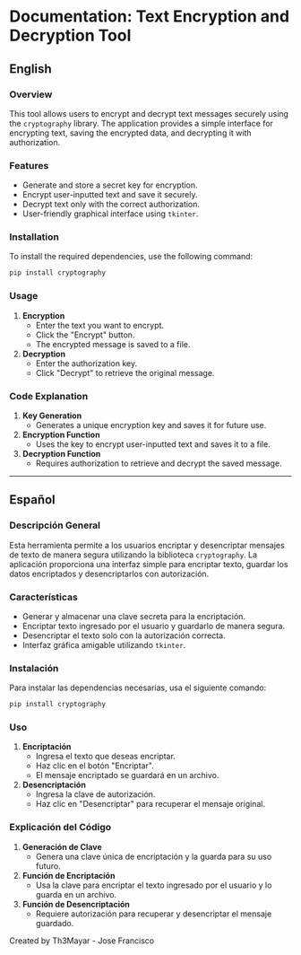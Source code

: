 # Documentation: Text Encryption and Decryption Tool

## English

### Overview

This tool allows users to encrypt and decrypt text messages securely using the `cryptography` library. The application provides a simple interface for encrypting text, saving the encrypted data, and decrypting it with authorization.

### Features

- Generate and store a secret key for encryption.
- Encrypt user-inputted text and save it securely.
- Decrypt text only with the correct authorization.
- User-friendly graphical interface using `tkinter`.

### Installation

To install the required dependencies, use the following command:

```sh
pip install cryptography
```

### Usage

1. **Encryption**
   - Enter the text you want to encrypt.
   - Click the "Encrypt" button.
   - The encrypted message is saved to a file.
2. **Decryption**
   - Enter the authorization key.
   - Click "Decrypt" to retrieve the original message.

### Code Explanation

1. **Key Generation**
   - Generates a unique encryption key and saves it for future use.
2. **Encryption Function**
   - Uses the key to encrypt user-inputted text and saves it to a file.
3. **Decryption Function**
   - Requires authorization to retrieve and decrypt the saved message.

---

## Español

### Descripción General

Esta herramienta permite a los usuarios encriptar y desencriptar mensajes de texto de manera segura utilizando la biblioteca `cryptography`. La aplicación proporciona una interfaz simple para encriptar texto, guardar los datos encriptados y desencriptarlos con autorización.

### Características

- Generar y almacenar una clave secreta para la encriptación.
- Encriptar texto ingresado por el usuario y guardarlo de manera segura.
- Desencriptar el texto solo con la autorización correcta.
- Interfaz gráfica amigable utilizando `tkinter`.

### Instalación

Para instalar las dependencias necesarias, usa el siguiente comando:

```sh
pip install cryptography
```

### Uso

1. **Encriptación**
   - Ingresa el texto que deseas encriptar.
   - Haz clic en el botón "Encriptar".
   - El mensaje encriptado se guardará en un archivo.
2. **Desencriptación**
   - Ingresa la clave de autorización.
   - Haz clic en "Desencriptar" para recuperar el mensaje original.

### Explicación del Código

1. **Generación de Clave**
   - Genera una clave única de encriptación y la guarda para su uso futuro.
2. **Función de Encriptación**
   - Usa la clave para encriptar el texto ingresado por el usuario y lo guarda en un archivo.
3. **Función de Desencriptación**
   - Requiere autorización para recuperar y desencriptar el mensaje guardado.

Created by Th3Mayar - Jose Francisco